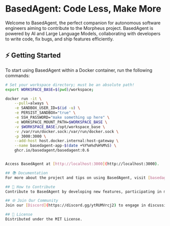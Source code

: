 # BasedAgent: Code Less, Make More

Welcome to BasedAgent, the perfect companion for autonomous software engineers aiming to contribute to the Morpheus project. BasedAgent is powered by AI and Large Language Models, collaborating with developers to write code, fix bugs, and ship features efficiently.

## ⚡ Getting Started

To start using BasedAgent within a Docker container, run the following commands:

```bash
# Set your workspace directory; must be an absolute path!
export WORKSPACE_BASE=$(pwd)/workspace;

docker run -it \
    --pull=always \
    -e SANDBOX_USER_ID=$(id -u) \
    -e PERSIST_SANDBOX="true" \
    -e SSH_PASSWORD="make something up here" \
    -e WORKSPACE_MOUNT_PATH=$WORKSPACE_BASE \
    -v $WORKSPACE_BASE:/opt/workspace_base \
    -v /var/run/docker.sock:/var/run/docker.sock \
    -p 3000:3000 \
    --add-host host.docker.internal:host-gateway \
    --name basedagent-app-$(date +%Y%m%d%H%M%S) \
    ghcr.io/basedagent/basedagent:0.6


Access BasedAgent at [http://localhost:3000](http://localhost:3000).

## 📚 Documentation
For more about the project and tips on using BasedAgent, visit [basedagent.co](http://basedagent.co).

## 🤝 How to Contribute
Contribute to BasedAgent by developing new features, participating in model evaluations, or improving our tools. Your involvement helps advance software engineering with AI.

## 🌐 Join Our Community
Join our [Discord](https://discord.gg/ytRUMVrcj2) to engage in discussions, ask questions, and connect with others enthusiastic about software engineering improvements.

## 📄 License
Distributed under the MIT License.
